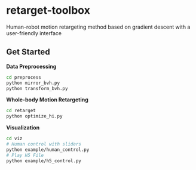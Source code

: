 # retarget-toolbox
Human-robot motion retargeting method based on gradient descent with a user-friendly interface

## Get Started

**Data Preprocessing**
```bash
cd preprocess
python mirror_bvh.py
python transform_bvh.py
```

**Whole-body Motion Retargeting**
```bash
cd retarget
python optimize_hi.py
```

**Visualization**
```bash
cd viz
# Human control with sliders
python example/human_control.py
# Play H5 File
python example/h5_control.py
```